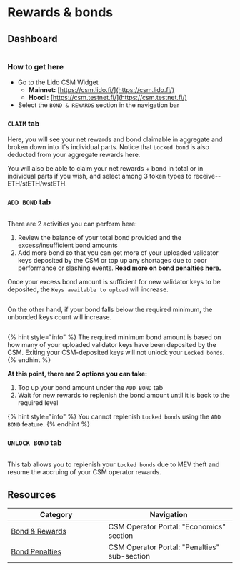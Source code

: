 # Rewards & bonds

## Dashboard

<figure><img src="../../.gitbook/assets/image (1) (2).png" alt=""><figcaption></figcaption></figure>

### How to get here

* Go to the Lido CSM Widget
  * **Mainnet:** [https://csm.lido.fi/](https://csm.lido.fi/)
  * **Hoodi:** [https://csm.testnet.fi/](https://csm.testnet.fi/)
* Select the `BOND & REWARDS` section in the navigation bar

### `CLAIM` tab

Here, you will see your net rewards and bond claimable in aggregate and broken down into it's individual parts. Notice that `Locked bond` is also deducted from your aggregate rewards here.

You will also be able to claim your net rewards + bond in total or in individual parts if you wish, and select among 3 token types to receive--ETH/stETH/wstETH.

### `ADD BOND` tab

<figure><img src="../../.gitbook/assets/image (181).png" alt=""><figcaption></figcaption></figure>

There are 2 activities you can perform here:

1. Review the balance of your total bond provided and the excess/insufficient bond amounts
2. Add more bond so that you can get more of your uploaded validator keys deposited by the CSM or top up any shortages due to poor performance or slashing events. **Read more on bond penalties** [**here**](https://operatorportal.lido.fi/modules/community-staking-module#block-3951aa72ba1e471bafe95b40fef65d2b)**.**

Once your excess bond amount is sufficient for new validator keys to be deposited, the `Keys available to upload` will increase.

<figure><img src="../../.gitbook/assets/image (182).png" alt=""><figcaption></figcaption></figure>

On the other hand, if your bond falls below the required minimum, the unbonded keys count will increase.

<figure><img src="../../.gitbook/assets/image (183).png" alt=""><figcaption></figcaption></figure>

{% hint style="info" %}
The required minimum bond amount is based on how many of your uploaded validator keys have been deposited by the CSM. Exiting your CSM-deposited keys will not unlock your `Locked bonds`.
{% endhint %}

**At this point, there are 2 options you can take:**

1. Top up your bond amount under the `ADD BOND` tab
2. Wait for new rewards to replenish the bond  amount until it is back to the required level

{% hint style="info" %}
You cannot replenish `Locked bonds` using the `ADD BOND` feature.
{% endhint %}

### `UNLOCK BOND` tab

<figure><img src="../../.gitbook/assets/image (184).png" alt=""><figcaption></figcaption></figure>

This tab allows you to replenish your `Locked bonds` due to MEV theft and resume the accruing of your CSM operator rewards.

## Resources

<table><thead><tr><th width="202">Category</th><th>Navigation</th></tr></thead><tbody><tr><td><a href="https://operatorportal.lido.fi/modules/community-staking-module#block-88e6d7eca6364a758541dc1ee66a278f">Bond &#x26; Rewards</a></td><td> CSM Operator Portal: "Economics" section</td></tr><tr><td><a href="https://operatorportal.lido.fi/modules/community-staking-module#block-3951aa72ba1e471bafe95b40fef65d2b">Bond Penalties</a></td><td>CSM Operator Portal: "Penalties" sub-section</td></tr></tbody></table>
